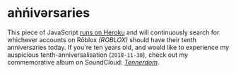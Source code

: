 # aǹńivərsaries
This piece of JavaScript [runs on Heroku](https://tenth-anniversaries.herokuapp.com/) and will continuously search for whichever accounts on Rōblox *(ROBLOX)* should have their tenth anniversaries today.  If you're ten years old, and would like to experience my auspicious tenth-anniversalisation (`2018-11-30`), check out my commemorative album on SoundCloud: [*Tennerdom*](https://soundcloud.com/aaaroh-abo-shadi/sets/tennerdom).
